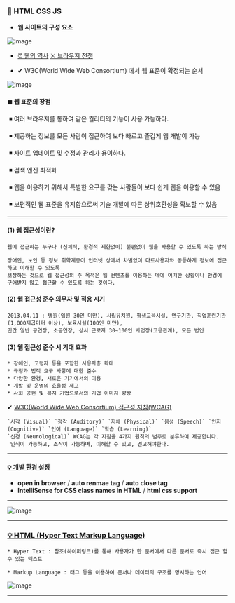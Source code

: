 
### 📌 HTML CSS JS 

* **웹 사이트의 구성 요쇼**

![image](https://user-images.githubusercontent.com/99783474/189499463-f60b0423-416e-4890-aded-311bc7835b42.png)

* [⏰ 웹의 역사](https://github.com/oiosu/HAPPY-WEB_MLP/blob/master/WEB_0829/WEB_0829.md)  [⚔ 브라우저 전쟁](https://github.com/oiosu/HAPPY-WEB_MLP/blob/master/WEB_0829/WEB_0829.md) 

* ✔ W3C(World Wide Web Consortium) 에서 웹 표준이 확정되는 순서 

![image](https://user-images.githubusercontent.com/99783474/189499617-a5cc04f4-b6de-4d27-8481-8f7092702e15.png)

####  **◼ 웹 표준의 장점** 

​	◾ 여러 브라우져를 통하여 같은 퀄리티의 기능이 사용 가능하다.

​	◾ 제공하는 정보를 모든 사람이 접근하여 보다 빠르고 즐겁게 웹 개발이 가능

​	◾ 사이트 업데이트 및 수정과 관리가 용이하다. 

​	◾ 검색 엔진 최적화 

​	◾ 웹을 이용하기 위해서 특별한 요구를 갖는 사람들이 보다 쉽게 웹을 이용할 수 있음

​	◾ 보편적인 웹 표준을 유지함으로써 기술 개발에 따른 상위호환성을 확보할 수 있음

---

#### (1) 웹 접근성이란?
    웹에 접근하는 누구나 (신체적, 환경적 제한없이) 불편없이 웹을 사용할 수 있도록 하는 방식

    장애인, 노인 등 정보 취약계층이 인터넷 상에서 차별없이 다르사용자와 동등하게 정보에 접근하고 이해할 수 있도록 
    보장하는 것으로 웹 접근성의 주 목적은 웹 컨텐츠를 이용하는 데에 어떠한 상황이나 환경에 구애받지 않고 접근할 수 있도록 하는 것이다. 
    
    
#### (2) 웹 접근성 준수 의무자 및 적용 시기 
    2013.04.11 : 병원(입원 30인 미만), 사립유치원, 평생교육시설, 연구기관, 직업훈련기관(1,000제곱미터 이상), 보육시설(100인 미만), 
    민간 일반 공연장, 소공연장, 상시 근로자 30~100인 사업장(고용관계), 모든 법인
    
    
#### (3) 웹 접근성 준수 시 기대 효과 
    * 장애인, 고령자 등을 포함한 사용자층 확대
    * 규정과 법적 요구 사항에 대한 준수 
    * 다양한 환경, 새로운 기기에서의 이용
    * 개발 및 운영의 효율성 제고 
    * 사회 공헌 및 복지 기업으로서의 기업 이미지 향상

✔ [W3C(World Wide Web Consortium) 접근성 지침(WCAG)](https://a11y.gitbook.io/wcag/international-standards)

    `시각 (Visual)` `청각 (Auditory)` `지체 (Physical)` `음성 (Speech)` `인지 (Cognitive)` `언어 (Language)` `학습 (Learning)` 
    `신경 (Neurological)` WCAG는 각 지침을 4가지 원칙의 범주로 분류하여 제공합니다.
     인식이 가능하고, 조작이 가능하며, 이해할 수 있고, 견고해야한다. 

---

#### [💡 개발 환경 설정](https://github.com/oiosu/HAPPY-WEB_MLP/blob/master/WEB_0829/WEB_0829.md) 

* **open in browser**  / **auto renmae tag**  / **auto close tag**  
* **IntelliSense for CSS class names in HTML**  / **html css support**

---

![image](https://user-images.githubusercontent.com/99783474/189499920-e2269c65-c490-42fa-a437-a72160fa09a9.png)

---

### [💡 HTML (Hyper Text Markup Language)](https://github.com/oiosu/HAPPY-WEB_MLP/blob/master/WEB_0829/WEB_0829.md)

    * Hyper Text : 참조(하이퍼링크)를 통해 사용자가 한 문서에서 다른 문서로 즉시 접근 할 수 있는 텍스트 

    * Markup Language : 태그 등을 이용하여 문서나 데이터의 구조를 명시하는 언어

![image](https://user-images.githubusercontent.com/99783474/189500022-a22360a5-5c32-4a16-be06-8615dc3e196c.png)

---





    
